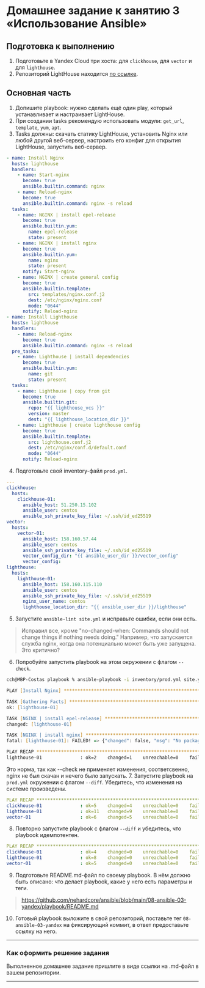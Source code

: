 # Домашнее задание к занятию 3 «Использование Ansible»

## Подготовка к выполнению

1. Подготовьте в Yandex Cloud три хоста: для `clickhouse`, для `vector` и для `lighthouse`.
2. Репозиторий LightHouse находится [по ссылке](https://github.com/VKCOM/lighthouse).

## Основная часть

1. Допишите playbook: нужно сделать ещё один play, который устанавливает и настраивает LightHouse.
2. При создании tasks рекомендую использовать модули: `get_url`, `template`, `yum`, `apt`.
3. Tasks должны: скачать статику LightHouse, установить Nginx или любой другой веб-сервер, настроить его конфиг для открытия LightHouse, запустить веб-сервер.
```yml
- name: Install Nginx
  hosts: lighthouse
  handlers:
    - name: Start-nginx
      become: true
      ansible.builtin.command: nginx
    - name: Reload-nginx
      become: true
      ansible.builtin.command: nginx -s reload
  tasks:
    - name: NGINX | install epel-release
      become: true
      ansible.builtin.yum:
        name: epel-release
        state: present
    - name: NGINX | install nginx
      become: true
      ansible.builtin.yum:
        name: nginx
        state: present
      notify: Start-nginx
    - name: NGINX | create general config
      become: true
      ansible.builtin.template:
        src: templates/nginx.conf.j2
        dest: /etc/nginx/nginx.conf
        mode: "0644"
      notify: Reload-nginx
- name: Install Lighthouse
  hosts: lighthouse
  handlers:
    - name: Reload-nginx
      become: true
      ansible.builtin.command: nginx -s reload
  pre_tasks:
    - name: Lighthouse | install dependencies
      become: true
      ansible.builtin.yum:
        name: git
        state: present
  tasks:
    - name: Lighthouse | copy from git
      become: true
      ansible.builtin.git:
        repo: "{{ lighthouse_vcs }}"
        version: master
        dest: "{{ lighthouse_location_dir }}"
    - name: Lighthouse | create lighthouse config
      become: true
      ansible.builtin.template:
        src: lighthouse.conf.j2
        dest: /etc/nginx/conf.d/default.conf
        mode: "0644"
      notify: Reload-nginx
```
4. Подготовьте свой inventory-файл `prod.yml`.
```yml
---
clickhouse:
  hosts:
    clickhouse-01:
      ansible_host: 51.250.15.102
      ansible_user: centos
      ansible_ssh_private_key_file: ~/.ssh/id_ed25519
vector:
  hosts:
    vector-01:
      ansible_host: 158.160.57.44
      ansible_user: centos
      ansible_ssh_private_key_file: ~/.ssh/id_ed25519 
      vector_config_dir: "{{ ansible_user_dir }}/vector_config"
      vector_config:
lighthouse:
  hosts:
    lighthouse-01:
      ansible_host: 158.160.115.110
      ansible_user: centos
      ansible_ssh_private_key_file: ~/.ssh/id_ed25519
      nginx_user_name: centos
      lighthouse_location_dir: "{{ ansible_user_dir }}/lighthouse"
```
5. Запустите `ansible-lint site.yml` и исправьте ошибки, если они есть.
> Исправил все, кроме "no-changed-when: Commands should not change things if nothing needs doing."
> Например, что запускается служба nginx, когда она потенциально может быть уже запущена. Это критично?
6. Попробуйте запустить playbook на этом окружении с флагом `--check`.
```zsh
cch@MBP-Costas playbook % ansible-playbook -i inventory/prod.yml site.yml --check

PLAY [Install Nginx] *****************************************************************************************************

TASK [Gathering Facts] ***************************************************************************************************
ok: [lighthouse-01]

TASK [NGINX | install epel-release] **************************************************************************************
changed: [lighthouse-01]

TASK [NGINX | install nginx] *********************************************************************************************
fatal: [lighthouse-01]: FAILED! => {"changed": false, "msg": "No package matching 'nginx' found available, installed or updated", "rc": 126, "results": ["No package matching 'nginx' found available, installed or updated"]}

PLAY RECAP ***************************************************************************************************************
lighthouse-01              : ok=2    changed=1    unreachable=0    failed=1    skipped=0    rescued=0    ignored=0   
```
Это норма, так как --check не применяет изменения, соответсвенно, nginx не был скачан и нечего было запускать.
7. Запустите playbook на `prod.yml` окружении с флагом `--diff`. Убедитесь, что изменения на системе произведены.
```yml
PLAY RECAP ***************************************************************************************************************
clickhouse-01              : ok=5    changed=4    unreachable=0    failed=0    skipped=0    rescued=1    ignored=0   
lighthouse-01              : ok=11   changed=9    unreachable=0    failed=0    skipped=0    rescued=0    ignored=0   
vector-01                  : ok=6    changed=5    unreachable=0    failed=0    skipped=0    rescued=0    ignored=0 
```
8. Повторно запустите playbook с флагом `--diff` и убедитесь, что playbook идемпотентен.
```yml
PLAY RECAP ***************************************************************************************************************
clickhouse-01              : ok=4    changed=0    unreachable=0    failed=0    skipped=0    rescued=1    ignored=0   
lighthouse-01              : ok=8    changed=0    unreachable=0    failed=0    skipped=0    rescued=0    ignored=0   
vector-01                  : ok=5    changed=0    unreachable=0    failed=0    skipped=0    rescued=0    ignored=0   
```
9. Подготовьте README.md-файл по своему playbook. В нём должно быть описано: что делает playbook, какие у него есть параметры и теги.
> https://github.com/nehardcore/ansible/blob/main/08-ansible-03-yandex/playbook/README.md
10. Готовый playbook выложите в свой репозиторий, поставьте тег `08-ansible-03-yandex` на фиксирующий коммит, в ответ предоставьте ссылку на него.

---

### Как оформить решение задания

Выполненное домашнее задание пришлите в виде ссылки на .md-файл в вашем репозитории.

---
